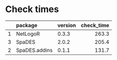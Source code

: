 # Check times

|   |package       |version | check_time|
|:--|:-------------|:-------|----------:|
|1  |NetLogoR      |0.3.3   |      263.3|
|3  |SpaDES        |2.0.2   |      205.4|
|2  |SpaDES.addins |0.1.1   |      131.7|


